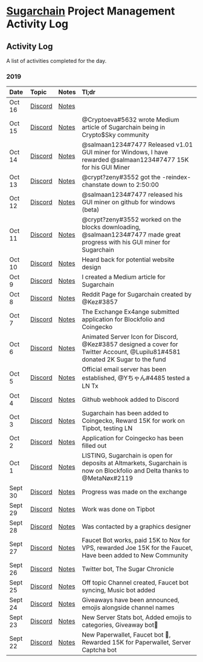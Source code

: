 # [Sugarchain](https://github.com/sugarchain-project) Project Management Activity Log



## Activity Log
A list of activities completed for the day.

### 2019
Date | Topic | Notes | Tl;dr
|:---|:---|---|:---|
Oct 16 | [Discord](https://discord.gg/xKzCf9f) | [Notes]() | 
Oct 15 | [Discord](https://discord.gg/xKzCf9f) | [Notes](https://github.com/sugarchain-project/PM/blob/master/Notes/Activity%20Log%2010-15-2019.md) | @Cryptoeva#5632 wrote Medium article of Sugarchain being in Crypto$Sky community 
Oct 14 | [Discord](https://discord.gg/xKzCf9f) | [Notes](https://github.com/sugarchain-project/PM/blob/master/Notes/Activity%20Log%2010-14-2019.md) | @salmaan1234#7477  Released v1.01 GUI miner for Windows, I have rewarded @salmaan1234#7477 15K for his GUI Miner
Oct 13 | [Discord](https://discord.gg/xKzCf9f) | [Notes](https://github.com/sugarchain-project/PM/blob/master/Notes/Activity%20Log%2010-13-2019.md) | @crypt?zeny#3552 got the -reindex-chanstate down to 2:50:00
Oct 12 | [Discord](https://discord.gg/xKzCf9f) | [Notes](https://github.com/sugarchain-project/PM/blob/master/Notes/Activity%20Log%2010-12-2019.md) | @salmaan1234#7477 released his GUI miner on github for windows (beta)
Oct 11 | [Discord](https://discord.gg/xKzCf9f) | [Notes](https://github.com/AestheticSenpai/Sugarchain-pm/blob/master/Notes/Activity%20Log%2010-11-2019.md) | @crypt?zeny#3552 worked on the blocks downloading, @salmaan1234#7477 made great progress with his GUI miner for Sugarchain
Oct 10 | [Discord](https://discord.gg/xKzCf9f) | [Notes](https://github.com/AestheticSenpai/Sugarchain-pm/blob/master/Notes/Activity%20Log%2010-10-2019.md) | Heard back for potential website design
Oct 9 | [Discord](https://discord.gg/xKzCf9f) | [Notes](https://github.com/AestheticSenpai/Sugarchain-pm/blob/master/Notes/Activity%20Log%2010-9-2019.md) | I created a Medium article for Sugarchain
Oct 8 | [Discord](https://discord.gg/xKzCf9f) | [Notes](https://github.com/AestheticSenpai/Sugarchain-pm/blob/master/Notes/Activity%20Log%2010-8-2019.md) | Reddit Page for Sugarchain created by @Kez#3857 
Oct 7 | [Discord](https://discord.gg/xKzCf9f) | [Notes](https://github.com/AestheticSenpai/Sugarchain-pm/blob/master/Notes/Activity%20Log%2010-7-2019.md) | The Exchange Ex4ange submitted application for Blockfolio and Coingecko
Oct 6 | [Discord](https://discord.gg/xKzCf9f) | [Notes](https://github.com/AestheticSenpai/Sugarchain-pm/blob/master/Notes/Activity%20Log%2010-6-2019.md) | Animated Server Icon for Discord, @Kez#3857 designed a cover for Twitter Account, @Lupilu81#4581 donated 2K Sugar to the fund
Oct 5 | [Discord](https://discord.gg/xKzCf9f) | [Notes](https://github.com/AestheticSenpai/Sugarchain-pm/blob/master/Notes/Activity%20Log%2010-5-2019.md) | Official email server has been established, @Yちゃん#4485 tested a LN Tx
Oct 4 | [Discord](https://discord.gg/xKzCf9f) | [Notes](https://github.com/AestheticSenpai/Sugarchain-pm/blob/master/Notes/Activity%20Log%2010-4-2019.md) | Github webhook added to Discord
Oct 3 | [Discord](https://discord.gg/xKzCf9f) | [Notes](https://github.com/AestheticSenpai/Sugarchain-pm/blob/master/Notes/Activity%20Log%2010-3-2019.md) | Sugarchain has been added to Coingecko, Reward 15K for work on Tipbot, testing LN
Oct 2 | [Discord](https://discord.gg/xKzCf9f) | [Notes](https://github.com/AestheticSenpai/Sugarchain-pm/blob/master/Notes/Activity%20Log%2010-2-2019.md) | Application for Coingecko has been filled out
Oct 1 | [Discord](https://discord.gg/xKzCf9f) | [Notes](https://github.com/AestheticSenpai/Sugarchain-pm/blob/master/Notes/Activity%20Log%2010-1-2019.md) | LISTING, Sugarchain is open for deposits at Altmarkets, Sugarchain is now on Blockfolio and Delta thanks to @MetaNøx#2119
Sept 30 | [Discord](https://discord.gg/xKzCf9f) | [Notes](https://github.com/AestheticSenpai/Sugarchain-pm/blob/master/Notes/Activity%20Log%209-30-2019.md) | Progress was made on the exchange
Sept 29 | [Discord](https://discord.gg/xKzCf9f) | [Notes](https://github.com/AestheticSenpai/Sugarchain-pm/blob/master/Notes/Activity%20Log%209-29-2019.md) | Work was done on Tipbot
Sept 28 | [Discord](https://discord.gg/xKzCf9f) | [Notes](https://github.com/AestheticSenpai/Sugarchain-pm/blob/master/Notes/Activity%20Log%209-28-2019.md) | Was contacted by a graphics designer 
Sept 27 | [Discord](https://discord.gg/xKzCf9f) | [Notes](https://github.com/AestheticSenpai/Sugarchain-pm/edit/master/Notes/Activity%20Log%209-27-2019.md) | Faucet Bot works,  paid 15K to Nox for VPS, rewarded Joe 15K for the Faucet, Have been added to New Community
Sept 26 | [Discord](https://discord.gg/xKzCf9f) | [Notes](https://github.com/AestheticSenpai/Sugarchain-pm/blob/master/Notes/Activity%20Log%209-26-2019.md) | Twitter bot, The Sugar Chronicle
Sept 25 | [Discord](https://discord.gg/xKzCf9f) | [Notes](https://github.com/AestheticSenpai/Sugarchain-pm/blob/master/Notes/Activity%20Log%209-25-2019.md) | Off topic Channel created, Faucet bot syncing, Music bot added
Sept 24 | [Discord](https://discord.gg/xKzCf9f) | [Notes](https://github.com/AestheticSenpai/Sugarchain-pm/blob/master/Notes/Activity%20Log%209-24-2019.md) | Giveaways have been announced, emojis alongside channel names
Sept 23 | [Discord](https://discord.gg/xKzCf9f) | [Notes](https://github.com/AestheticSenpai/Sugarchain-pm/blob/master/Notes/Activity%20Log%209-23-2019.md) | New Server Stats bot, Added emojis to categories, Giveaway bot👀
Sept 22 | [Discord](https://discord.gg/xKzCf9f) | [Notes](https://github.com/AestheticSenpai/Sugarchain-pm/blob/master/Notes/Activity%20Log%209-22-2019.md) | New Paperwallet, Faucet bot 👀, Rewarded 15K for Paperwallet, Server Captcha bot

